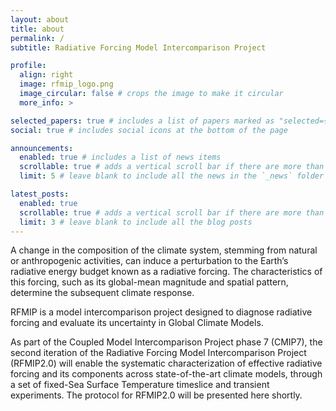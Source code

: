 ```yaml
---
layout: about
title: about
permalink: /
subtitle: Radiative Forcing Model Intercomparison Project

profile:
  align: right
  image: rfmip_logo.png
  image_circular: false # crops the image to make it circular
  more_info: >

selected_papers: true # includes a list of papers marked as "selected={true}"
social: true # includes social icons at the bottom of the page

announcements:
  enabled: true # includes a list of news items
  scrollable: true # adds a vertical scroll bar if there are more than 3 news items
  limit: 5 # leave blank to include all the news in the `_news` folder

latest_posts:
  enabled: true
  scrollable: true # adds a vertical scroll bar if there are more than 3 new posts items
  limit: 3 # leave blank to include all the blog posts
---
```


A change in the composition of the climate system, stemming from natural or anthropogenic activities, can induce a perturbation to the Earth’s radiative energy budget known as a radiative forcing. The characteristics of this forcing, such as its global-mean magnitude and spatial pattern, determine the subsequent climate response.

RFMIP is a model intercomparison project designed to diagnose radiative forcing and evaluate its uncertainty in Global Climate Models.

As part of the Coupled Model Intercomparison Project phase 7 (CMIP7), the second iteration of the Radiative Forcing Model Intercomparison Project (RFMIP2.0) will enable the systematic characterization of effective radiative forcing and its components across state-of-the-art climate models, through a set of fixed-Sea Surface Temperature timeslice and transient experiments. The protocol for RFMIP2.0 will be presented here shortly.
